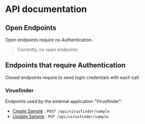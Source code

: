 # API documentation

## Open Endpoints

Open endpoints require no Authentication.

> Currently, no open endpoints

## Endpoints that require Authentication

Closed endpoints require to send login credentials with each call.

### Virusfinder

Endpoints used by the external application "Virusfinder":

* [Create Sample](vd/sample/post.md) : `POST /api/virusfinder/sample`
* [Update Sample](vd/sample/put.md) : `PUT /api/virusfinder/sample`